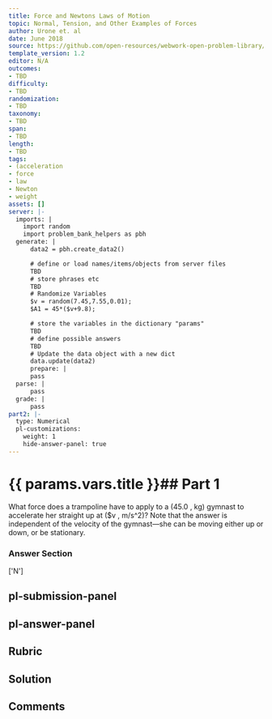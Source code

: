 ```yaml
---
title: Force and Newtons Laws of Motion
topic: Normal, Tension, and Other Examples of Forces
author: Urone et. al
date: June 2018
source: https://github.com/open-resources/webwork-open-problem-library/tree/master/Contrib/BrockPhysics/College_Physics_Urone/4.Dynamics_Force_and_Newtons_Laws_of_Motion/Normal_Tension_and_Other_Examples_of_Forces/NU_U17-04-05-002.pg
template_version: 1.2
editor: N/A
outcomes:
- TBD
difficulty:
- TBD
randomization:
- TBD
taxonomy:
- TBD
span:
- TBD
length:
- TBD
tags:
- (acceleration
- force
- law
- Newton
- weight
assets: []
server: |-
  imports: |
    import random
    import problem_bank_helpers as pbh
  generate: |
      data2 = pbh.create_data2()

      # define or load names/items/objects from server files
      TBD
      # store phrases etc
      TBD
      # Randomize Variables
      $v = random(7.45,7.55,0.01);
      $A1 = 45*($v+9.8);

      # store the variables in the dictionary "params"
      TBD
      # define possible answers
      TBD
      # Update the data object with a new dict
      data.update(data2)
      prepare: |
      pass
  parse: |
      pass
  grade: |
      pass
part2: |-
  type: Numerical
  pl-customizations:
    weight: 1
    hide-answer-panel: true
---
```


# {{ params.vars.title }}## Part 1 
What force does a trampoline have to apply to a (45.0 , kg) gymnast to accelerate her straight up at ($v , m/s^2)? Note that the answer is independent of the velocity of the gymnast—she can be moving either up or down, or be stationary. 


### Answer Section 
['N']

## pl-submission-panel 


## pl-answer-panel 


## Rubric 


## Solution 


## Comments 


